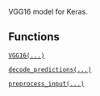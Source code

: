 VGG16 model for Keras.



## Functions
[ `VGG16(...)` ](https://tensorflow.google.cn/api_docs/python/tf/keras/applications/VGG16)

[ `decode_predictions(...)` ](https://tensorflow.google.cn/api_docs/python/tf/keras/applications/vgg16/decode_predictions)

[ `preprocess_input(...)` ](https://tensorflow.google.cn/api_docs/python/tf/keras/applications/vgg16/preprocess_input)

